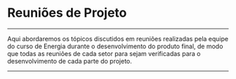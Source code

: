 # Reuniões de Projeto

___________________________________________________________________________________

Aqui abordaremos os tópicos discutidos em reuniões realizadas pela equipe do curso de Energia durante o desenvolvimento do produto final, de modo que todas as reuniões de cada setor para sejam verificadas para o desenvolvimento de cada parte do projeto.
___________________________________________________________________________________